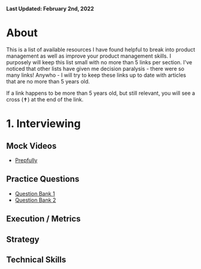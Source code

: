 **Last Updated: February 2nd, 2022**

# About
This is a list of available resources I have found helpful to break into product management as well as improve your product management skills. I purposely will keep this list small with no more than 5 links per section. I've noticed that other lists have given me decision paralysis - there were so many links! Anywho - I will try to keep these links up to date with articles that are no more than 5 years old. 

If a link happens to be more than 5 years old, but still relevant, you will see a cross (✝) at the end of the link.

# 1. Interviewing
## Mock Videos
* [Prepfully](https://prepfully.com/watch-mock-interviews)
## Practice Questions
* [Question Bank 1](https://www.mypminterview.com/p/google-product-manager-interview-questions-1?s=r)
* [Question Bank 2](https://www.mypminterview.com/p/google-product-manager-interview-questions-2?s=r)
## Execution / Metrics
## Strategy
## Technical Skills
